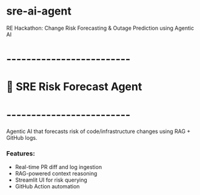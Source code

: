 # sre-ai-agent
RE Hackathon: Change Risk Forecasting &amp; Outage Prediction using Agentic AI


# -------------------------
# 🔧 SRE Risk Forecast Agent
# -------------------------


Agentic AI that forecasts risk of code/infrastructure changes using RAG + GitHub logs.

### Features:
- Real-time PR diff and log ingestion
- RAG-powered context reasoning
- Streamlit UI for risk querying
- GitHub Action automation